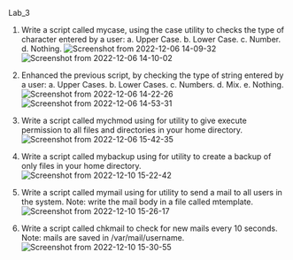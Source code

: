 Lab_3

1. Write a script called mycase, using the case utility to checks the type of character
entered by a user:
a. Upper Case.
b. Lower Case.
c. Number.
d. Nothing.
![Screenshot from 2022-12-06 14-09-32](https://user-images.githubusercontent.com/110255978/206857304-00b56fad-bd51-4f18-b7fe-1fa70443fe44.png)
![Screenshot from 2022-12-06 14-10-02](https://user-images.githubusercontent.com/110255978/206857311-bb979c4d-b2ce-47df-b2e1-3211b1277e01.png)


2. Enhanced the previous script, by checking the type of string entered by a user:
a. Upper Cases.
b. Lower Cases.
c. Numbers.
d. Mix.
e. Nothing.
![Screenshot from 2022-12-06 14-22-26](https://user-images.githubusercontent.com/110255978/206857332-de8b5c86-d0bc-449e-9d3e-362cc15f1959.png)
![Screenshot from 2022-12-06 14-53-31](https://user-images.githubusercontent.com/110255978/206857339-d5884ed1-2a3a-4e84-937d-0e3609c8328a.png)


3. Write a script called mychmod using for utility to give execute permission to all files and
directories in your home directory.
![Screenshot from 2022-12-06 15-42-35](https://user-images.githubusercontent.com/110255978/206857341-11a35205-17fd-4c85-8b7c-e2945b579e62.png)


4. Write a script called mybackup using for utility to create a backup of only files in your
home directory.
![Screenshot from 2022-12-10 15-22-42](https://user-images.githubusercontent.com/110255978/206857383-fbf9d881-4fba-4fa9-a117-280271af20be.png)


5. Write a script called mymail using for utility to send a mail to all users in the system.
Note: write the mail body in a file called mtemplate.
![Screenshot from 2022-12-10 15-26-17](https://user-images.githubusercontent.com/110255978/206857519-e89913d6-93fa-4216-a879-7b7201d99b41.png)


6. Write a script called chkmail to check for new mails every 10 seconds. Note: mails are
saved in /var/mail/username.
![Screenshot from 2022-12-10 15-30-55](https://user-images.githubusercontent.com/110255978/206857726-811d8348-4bfe-4291-aa02-34ed3c2c159c.png)


